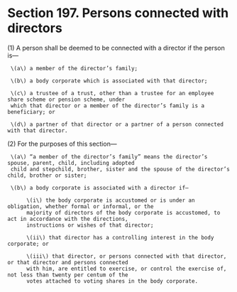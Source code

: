 # Section 197. Persons connected with directors

\(1\) A person shall be deemed to be connected with a director if the person is—

     \(a\) a member of the director’s family;

     \(b\) a body corporate which is associated with that director;

     \(c\) a trustee of a trust, other than a trustee for an employee share scheme or pension scheme, under  
     which that director or a member of the director’s family is a beneficiary; or

     \(d\) a partner of that director or a partner of a person connected with that director.

\(2\) For the purposes of this section—

     \(a\) “a member of the director’s family” means the director’s spouse, parent, child, including adopted  
     child and stepchild, brother, sister and the spouse of the director’s child, brother or sister;

     \(b\) a body corporate is associated with a director if—

          \(i\) the body corporate is accustomed or is under an obligation, whether formal or informal, or the  
          majority of directors of the body corporate is accustomed, to act in accordance with the directions,  
          instructions or wishes of that director;

          \(ii\) that director has a controlling interest in the body corporate; or

          \(iii\) that director, or persons connected with that director, or that director and persons connected  
          with him, are entitled to exercise, or control the exercise of, not less than twenty per centum of the  
          votes attached to voting shares in the body corporate.

